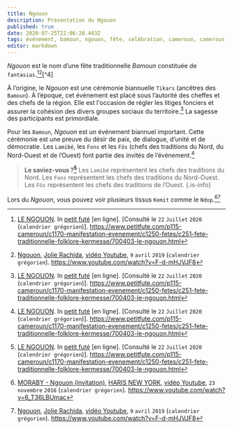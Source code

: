 ```yaml
---
title: Ngouon
description: Présentation du Ngouon
published: true
date: 2020-07-25T22:06:28.443Z
tags: événement, bamoun, ngouon, fête, célébration, cameroun, cameroun 🇨🇲, tradition, fête traditionnelle, fête traditionnelle bamoun
editor: markdown
---
```


*Ngouon* est le nom d’une fête traditionnelle *Bamoun* constituée de `fantasias`.[^7][^1][^4]

À l’origine, le *Ngouon* est une cérémonie biannuelle `Tikars` (ancêtres des `Bamoun`). À l’époque, cet événement est placé sous l’autorité des cheffes et des chefs de la région. Elle est l'occasion de régler les litiges fonciers et assurer la cohésion des divers groupes sociaux du territoire.[^7] La sagesse des participants est primordiale.

Pour les `Bamoun`, *Ngouon* est un événement biannuel important. Cette cérémonie est une preuve du désir de paix, de dialogue, d’unité et de démocratie.
Les `Lamibé`, les `Fons` et les `Fôs` (chefs des traditions du Nord, du Nord-Ouest et de l’Ouest) font partie des invités de l’événement.[^7]

> **Le saviez-vous ?[^7]**
> Les `Lamibé` représentent les chefs des traditions du Nord.
> Les `Fons` représentent les chefs des traditions du Nord-Ouest.
> Les `Fôs` représentent les chefs des traditions de l’Ouest.
{.is-info}

Lors du *Ngouon*, vous pouvez voir plusieurs tissus `Kemit` comme le `Ndop`.[^2][^1]

[^1]: [Ngouon](https://www.youtube.com/watch?v=F-d-mHJVJF8), [Jolie Rachida](https://www.youtube.com/channel/UCk8ygAbYSesUWxo9LOBRSKg), [vidéo Youtube](https://www.youtube.com/watch?v=F-d-mHJVJF8), `9` `avril` `2019` (`calendrier grégorien`). https://www.youtube.com/watch?v=F-d-mHJVJF8
[^2]: [MORABY - Ngouon (invitation)](https://www.youtube.com/watch?v=6_T36LBUmac), [HARIS NEW YORK](https://www.youtube.com/channel/UCGGUnayIN0D-oXisc8myVsw), [vidéo Youtube](https://www.youtube.com/watch?v=6_T36LBUmac), `23` `novembre` `2016` (`calendrier grégorien`). https://www.youtube.com/watch?v=6_T36LBUmac
[^2]: [DECH Ngouon BY El yayos Picture](https://www.youtube.com/watch?v=kJmKaL8fWv0), [Yayos Pictures](https://www.youtube.com/channel/UCNOH_9ib-CT5oBQgd2a3J-A), [vidéo Youtube](https://www.youtube.com/watch?v=kJmKaL8fWv0), `16` `février` `2017` (`calendrier grégorien`). https://www.youtube.com/watch?v=kJmKaL8fWv0
[^7]: [LE NGOUON](https://www.petitfute.com/p115-cameroun/c1170-manifestation-evenement/c1250-fetes/c251-fete-traditionnelle-folklore-kermesse/700403-le-ngouon.html). In [petit futé](https://www.petitfute.com/) [en ligne]. [Consulté le `22` `Juillet` `2020` (`calendrier grégorien`)]. https://www.petitfute.com/p115-cameroun/c1170-manifestation-evenement/c1250-fetes/c251-fete-traditionnelle-folklore-kermesse/700403-le-ngouon.html